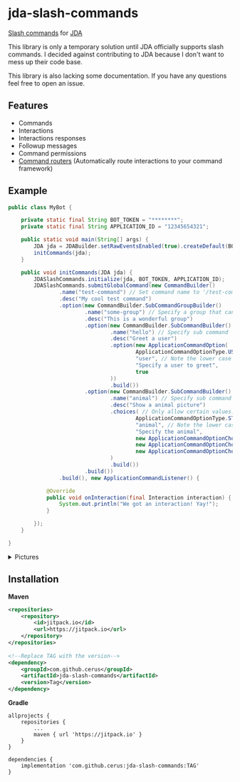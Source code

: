 # jda-slash-commands

[Slash commands](https://discord.com/developers/docs/interactions/slash-commands) for [JDA](https://github.com/DV8FromTheWorld/JDA)

This library is only a temporary solution until JDA officially supports slash commands. I decided against contributing to JDA because I don't want to
mess up their code base.

This library is also lacking some documentation. If you have any questions feel free to open an issue.

## Features

- Commands
- Interactions
- Interactions responses
- Followup messages
- Command permissions
- [Command routers](https://github.com/cerus/jda-slash-commands/wiki/Command-Routers) (Automatically route interactions to your command framework)

## Example

```java
public class MyBot {

    private static final String BOT_TOKEN = "********";
    private static final String APPLICATION_ID = "12345654321";

    public static void main(String[] args) {
        JDA jda = JDABuilder.setRawEventsEnabled(true).createDefault(BOT_TOKEN).build();
        initCommands(jda);
    }

    public void initCommands(JDA jda) {
        JDASlashCommands.initialize(jda, BOT_TOKEN, APPLICATION_ID);
        JDASlashCommands.submitGlobalCommand(new CommandBuilder()
                .name("test-command") // Set command name to '/test-command'
                .desc("My cool test command")
                .option(new CommandBuilder.SubCommandGroupBuilder()
                        .name("some-group") // Specify a group that can hold multiple sub commands
                        .desc("This is a wonderful group")
                        .option(new CommandBuilder.SubCommandBuilder()
                                .name("hello") // Specify sub command 'hello' (/test-command some-group hello)
                                .desc("Greet a user")
                                .option(new ApplicationCommandOption(
                                        ApplicationCommandOptionType.USER,
                                        "user", // Note the lower case name - Names have to be lower case or else things could break
                                        "Specify a user to greet",
                                        true
                                ))
                                .build())
                        .option(new CommandBuilder.SubCommandBuilder()
                                .name("animal") // Specify sub command 'animal' (/test-command some-group animal)
                                .desc("Show a animal picture")
                                .choices( // Only allow certain values: Cat, Dog and Platypus
                                        ApplicationCommandOptionType.STRING, // Specify type of the choice: STRING or INTEGER
                                        "animal", // Note the lower case name - Names have to be lower case or else things could break
                                        "Specify the animal",
                                        new ApplicationCommandOptionChoice("Cat", "cat"),
                                        new ApplicationCommandOptionChoice("Dog", "cat"),
                                        new ApplicationCommandOptionChoice("Platypus", "platypus")
                                )
                                .build())
                        .build())
                .build(), new ApplicationCommandListener() {

            @Override
            public void onInteraction(final Interaction interaction) {
                System.out.println("We got an interaction! Yay!");
            }

        });
    }

}
```

<details>
  <summary>Pictures</summary>

![Group](https://i.imgur.com/qL7nL8q.png)

![Animal](https://i.imgur.com/qm8xLI6.png)

![Hello](https://i.imgur.com/5JMolqh.png)

![Hello Response](https://i.imgur.com/bXng3nG.png)

![Animal Response](https://i.imgur.com/6sEOMBk.png)

</details>

## Installation

**Maven**

``` xml
<repositories>
    <repository>
        <id>jitpack.io</id>
        <url>https://jitpack.io</url>
    </repository>
</repositories>
	
<!--Replace TAG with the version-->
<dependency>
    <groupId>com.github.cerus</groupId>
    <artifactId>jda-slash-commands</artifactId>
    <version>Tag</version>
</dependency>

```

**Gradle**

```
allprojects {
    repositories {
        ...
        maven { url 'https://jitpack.io' }
    }
}

dependencies {
    implementation 'com.github.cerus:jda-slash-commands:TAG'
}

```